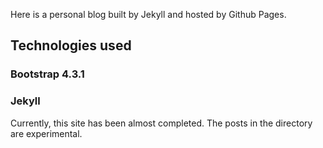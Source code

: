 Here is a personal blog built by Jekyll and hosted by Github Pages.

## Technologies used

### Bootstrap 4.3.1
### Jekyll

Currently, this site has been almost completed. The posts in the directory are experimental.